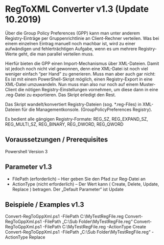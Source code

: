 # RegToXML Converter v1.3 (Update 10.2019)

Über die Group Policy Preferences (GPP) kann man unter anderem Registry-Einträge per Gruppenrichtlinie an Client-Rechner verteilen. Was bei einem einzelnen Eintrag manuell noch machbar ist, wird zu einer aufwändigen und fehlerträchtigen Aufgabe, wenn es um mehrere Registry-Werte geht, die man parallel verteilen muss.

Hierfür bieten die GPP einen Import-Mechanismus über XML-Dateien. Damit ist jedoch noch nicht viel gewonnen, denn eine XML-Datei ist noch viel weniger einfach “per Hand” zu generieren. Muss man aber auch gar nicht: Es ist mit einem PowerShell-Skript möglich, einen Registry-Export in eine XML-Datei umzuwandeln. Nun muss man also nur noch auf einem Muster-Client die nötigen Registry-Einstellungen vornehmen, um diese dann in eine .reg-Datei zu exportieren. Das Skript erledigt den Rest.

Das Skript wandelt/konvertiert Registry-Dateien (sog. *.reg-Files) in XML-Dateien für die Managementkonsole. (GroupPolicyPreferences Registry). 

Es bedient alle gängigen Registry-Formate: REG_SZ, REG_EXPAND_SZ, REG_MULTI_SZ, REG_BINARY, REG_DWORD, REG_QWORD

## Voraussetzungen / Prerequisites
Powershell Version 3

## Parameter v1.3
- FilePath (erforderlich) – Hier geben Sie den Pfad zur Reg-Datei an
- ActionType (nicht erforderlich) – Der Wert kann ( Create, Delete, Update, Replace ) betragen. Der „Default Parameter“ ist Update

## Beispiele / Examples v1.3
Convert-RegToGppXml.ps1 -FilePath C:\MyTestRegFile.reg
Convert-RegToGppXml.ps1 -FilePath „C:\Sub Folder\MyTestRegFile.reg“
Convert-RegToGppXml.ps1 -FilePath C:\MyTestRegFile.reg -ActionType Create
Convert-RegToGppXml.ps1 -FilePath „C:\Sub Folder\MyTestRegFile.reg“ -ActionType Replace
